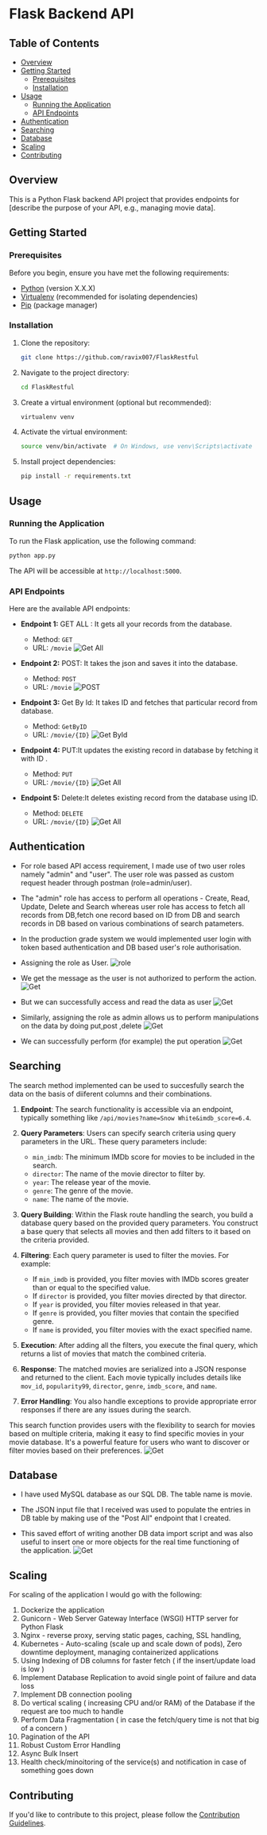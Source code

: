 # Flask Backend API

## Table of Contents

- [Overview](#overview)
- [Getting Started](#getting-started)
  - [Prerequisites](#prerequisites)
  - [Installation](#installation)
- [Usage](#usage)
  - [Running the Application](#running-the-application)
  - [API Endpoints](#api-endpoints)
- [Authentication](#authentication)
- [Searching](#search)
- [Database](#database)
- [Scaling](#scaleup)
- [Contributing](#contributing)


## Overview

This is a Python Flask backend API project that provides endpoints for [describe the purpose of your API, e.g., managing movie data].

## Getting Started

### Prerequisites

Before you begin, ensure you have met the following requirements:

- [Python](https://www.python.org/) (version X.X.X)
- [Virtualenv](https://pypi.org/project/virtualenv/) (recommended for isolating dependencies)
- [Pip](https://pip.pypa.io/en/stable/) (package manager)

### Installation

1. Clone the repository:

   ```bash
   git clone https://github.com/ravix007/FlaskRestful
   ```

2. Navigate to the project directory:

   ```bash
   cd FlaskRestful
   ```

3. Create a virtual environment (optional but recommended):

   ```bash
   virtualenv venv
   ```

4. Activate the virtual environment:

   ```bash
   source venv/bin/activate  # On Windows, use venv\Scripts\activate
   ```

5. Install project dependencies:

   ```bash
   pip install -r requirements.txt
   ```

## Usage

### Running the Application

To run the Flask application, use the following command:

```bash
python app.py
```

The API will be accessible at `http://localhost:5000`.

### API Endpoints

Here are the available API endpoints:

- **Endpoint 1:** GET ALL : It gets all your records from the database.
  - Method: `GET`
  - URL: `/movie`
  ![Get All](./images/getAll.png)

  

- **Endpoint 2:** POST: It takes the json and saves it into the database.
  - Method: `POST`
  - URL: `/movie`
  ![POST](./images/post.png)
 
- **Endpoint 3:** Get By Id: It takes ID and fetches that particular record from database.
  - Method: `GetByID`
  - URL: `/movie/{ID}`
  ![Get ById](./images/getById.png)
  
- **Endpoint 4:** PUT:It updates the existing record in database by fetching it with ID .
  - Method: `PUT`
  - URL: `/movie/{ID}`
  ![Get All](./images/put.png)

- **Endpoint 5:** Delete:It deletes existing record from the database using ID.
  - Method: `DELETE`
  - URL: `/movie/{ID}`
  ![Get All](./images/delete.png)
  
## Authentication

- For role based API access requirement, I made use of two user roles namely "admin" and "user". The user role was passed as custom request header through postman (role=admin/user).

- The "admin" role has access to perform all operations - Create, Read, Update, Delete and Search whereas user role has access to fetch all records from DB,fetch one record based on ID from DB and search records in DB based on various combinations of search patameters. 

- In the production grade system we would implemented user login with token based authentication and DB based user's role authorisation.

- Assigning the role as User.
![role](./images/assigning_role.png)
- We get the message as the user is not authorized to perform the action.
![Get](./images/unhappy_case.png)
- But we can successfully access and read the data as user
![Get](./images/getById.png)
- Similarly, assigning the role as admin allows us to perform manipulations on the data by doing put,post ,delete
![Get](./images/admin_access.png)
- We can successfully perform (for example) the put operation
![Get](./images/put.png)

## Searching 

The search method implemented can be used to succesfully search the data on the basis of diiferent columns and their combinations.

1. **Endpoint**: The search functionality is accessible via an endpoint, typically something like `/api/movies?name=Snow White&imdb_score=6.4`.

2. **Query Parameters**: Users can specify search criteria using query parameters in the URL. These query parameters include:

   - `min_imdb`: The minimum IMDb score for movies to be included in the search.
   - `director`: The name of the movie director to filter by.
   - `year`: The release year of the movie.
   - `genre`: The genre of the movie.
   - `name`: The name of the movie.

3. **Query Building**: Within the Flask route handling the search, you build a database query based on the provided query parameters. You construct a base query that selects all movies and then add filters to it based on the criteria provided.

4. **Filtering**: Each query parameter is used to filter the movies. For example:

   - If `min_imdb` is provided, you filter movies with IMDb scores greater than or equal to the specified value.
   - If `director` is provided, you filter movies directed by that director.
   - If `year` is provided, you filter movies released in that year.
   - If `genre` is provided, you filter movies that contain the specified genre.
   - If `name` is provided, you filter movies with the exact specified name.

5. **Execution**: After adding all the filters, you execute the final query, which returns a list of movies that match the combined criteria.

6. **Response**: The matched movies are serialized into a JSON response and returned to the client. Each movie typically includes details like `mov_id`, `popularity99`, `director`, `genre`, `imdb_score`, and `name`.

7. **Error Handling**: You also handle exceptions to provide appropriate error responses if there are any issues during the search.

This search function provides users with the flexibility to search for movies based on multiple criteria, making it easy to find specific movies in your movie database. It's a powerful feature for users who want to discover or filter movies based on their preferences.
![Get](./images/search.png)

## Database

- I have used MySQL database as our SQL DB. The table name is movie. 

- The JSON input file that I received was used to populate the entries in DB table by making use of the "Post All" endpoint that I created.

- This saved effort of writing another DB data import script and was also useful to insert one or more objects for the real time functioning of the application.
![Get](./images/db.png)

## Scaling
For scaling of the application I would go with the following:

1. Dockerize the application
2. Gunicorn -  Web Server Gateway Interface (WSGI) HTTP server for Python Flask 
3. Nginx -  reverse proxy, serving static pages, caching, SSL handling,  
4. Kubernetes - Auto-scaling (scale up and scale down of pods), Zero downtime deployment, managing containerized applications
5. Using Indexing of DB columns for faster fetch ( if the insert/update load is low )
6. Implement Database Replication to avoid single point of failure and data loss
7. Implement DB connection pooling  
8. Do vertical scaling ( increasing CPU and/or RAM) of the Database if the request are too much to handle
9. Perform Data Fragmentation ( in case the fetch/query time is not that big of a concern  )
10. Pagination of the API 
11. Robust Custom Error Handling 
12. Async Bulk Insert
13. Health check/minoitoring of the service(s) and notification in case of something goes down

## Contributing

If you'd like to contribute to this project, please follow the [Contribution Guidelines](CONTRIBUTING.md).

